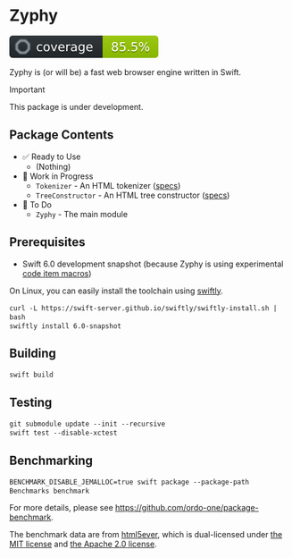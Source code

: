 # Zyphy

![coverage](coverage.svg)

Zyphy is (or will be) a fast web browser engine written in Swift.

> [!IMPORTANT]
> This package is under development.

## Package Contents

- ✅ Ready to Use
  - (Nothing)
- 🚧 Work in Progress
  - `Tokenizer` - An HTML tokenizer ([specs](https://html.spec.whatwg.org/multipage/parsing.html#tokenization))
  - `TreeConstructor` - An HTML tree constructor ([specs](https://html.spec.whatwg.org/multipage/parsing.html#tree-construction))
- 🥚 To Do
  - `Zyphy` - The main module

## Prerequisites

- Swift 6.0 development snapshot (because Zyphy is using experimental [code item macros](https://github.com/apple/swift-evolution/blob/main/visions/macros.md#macro-roles))

On Linux, you can easily install the toolchain using [swiftly](https://swift-server.github.io/swiftly/).

```shell
curl -L https://swift-server.github.io/swiftly/swiftly-install.sh | bash
swiftly install 6.0-snapshot
```

## Building

```shell
swift build
```

## Testing

```shell
git submodule update --init --recursive
swift test --disable-xctest
```

## Benchmarking

```shell
BENCHMARK_DISABLE_JEMALLOC=true swift package --package-path Benchmarks benchmark
```

For more details, please see https://github.com/ordo-one/package-benchmark.

The benchmark data are from [html5ever](https://github.com/servo/html5ever/tree/1ae2de3a1796a9b52a804a02039c6c1499e2f461/html5ever/data/bench), which is dual-licensed under [the MIT license](https://github.com/servo/html5ever/blob/1ae2de3a1796a9b52a804a02039c6c1499e2f461/LICENSE-MIT) and [the Apache 2.0 license](https://github.com/servo/html5ever/blob/1ae2de3a1796a9b52a804a02039c6c1499e2f461/LICENSE-APACHE).
